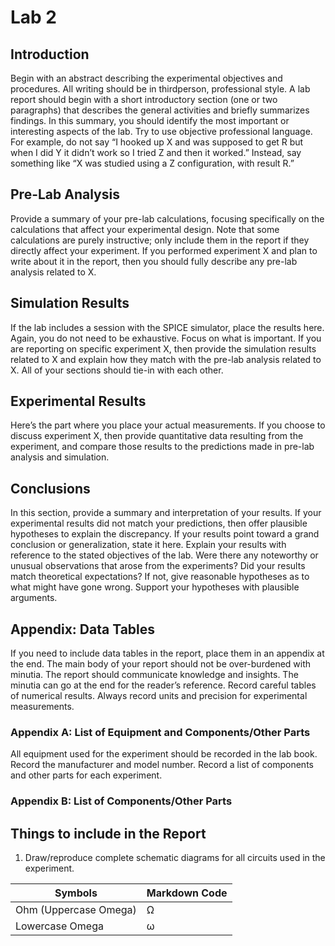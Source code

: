 # Lab 2
## Introduction
Begin with an abstract describing the experimental objectives and procedures. All writing should be in thirdperson,
professional style. A lab report should begin with a short introductory section (one or two paragraphs) that describes the general activities
and briefly summarizes findings. In this summary, you should identify the most important or interesting aspects of the
lab. Try to use objective professional language. For example, do not say “I hooked up X and was supposed to get R
but when I did Y it didn’t work so I tried Z and then it worked.” Instead, say something like “X was studied using a Z
configuration, with result R.”

## Pre-Lab Analysis
Provide a summary of your pre-lab calculations, focusing specifically on the calculations that affect your experimental
design. Note that some calculations are purely instructive; only include them in the report if they directly affect your
experiment. If you performed experiment X and plan to write about it in the report, then you should fully describe any
pre-lab analysis related to X.

## Simulation Results
If the lab includes a session with the SPICE simulator, place the results here. Again, you do not need to be exhaustive.
Focus on what is important. If you are reporting on specific experiment X, then provide the simulation results related to
X and explain how they match with the pre-lab analysis related to X. All of your sections should tie-in with each other.

## Experimental Results
Here’s the part where you place your actual measurements. If you choose to discuss experiment X, then provide
quantitative data resulting from the experiment, and compare those results to the predictions made in pre-lab analysis
and simulation.

## Conclusions
In this section, provide a summary and interpretation of your results. If your experimental results did not match your
predictions, then offer plausible hypotheses to explain the discrepancy. If your results point toward a grand conclusion or generalization, state it here. Explain your results with reference to the stated objectives of the lab. Were there any noteworthy
or unusual observations that arose from the experiments? Did your results match theoretical expectations? If
not, give reasonable hypotheses as to what might have gone wrong. Support your hypotheses with plausible
arguments.

## Appendix: Data Tables
If you need to include data tables in the report, place them in an appendix at the end. The main body of your report
should not be over-burdened with minutia. The report should communicate knowledge and insights. The minutia can
go at the end for the reader’s reference. Record careful tables of numerical results. Always record units and precision for experimental measurements.

### Appendix A: List of Equipment and Components/Other Parts
All equipment used for the experiment should be recorded in the lab book. Record the manufacturer and model
number. Record a list of components and other parts for each experiment.

### Appendix B: List of Components/Other Parts

## Things to include in the Report
1. Draw/reproduce complete schematic diagrams for all circuits used in the experiment.

| Symbols | Markdown Code |
| ------- | ------------- |
| Ohm (Uppercase Omega) | &Omega; |
| Lowercase Omega | &omega; |